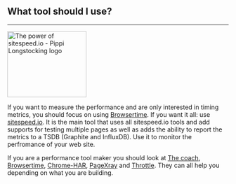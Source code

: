 ## What tool should I use?
* * *

[<img src="{{site.baseurl}}/img/pippi.png" class="pull-left img-big" alt="The power of sitespeed.io - Pippi Longstocking logo" width="180" height="151">](https://dashboard.sitespeed.io)

If you want to measure the performance and are only interested in timing metrics, you should focus on using [Browsertime]({{site.baseurl}}/documentation/browsertime/). If you want it all: use [sitespeed.io]({{site.baseurl}}/documentation/sitespeed.io/). It is the main tool that uses all sitespeed.io tools and add supports for testing multiple pages as well as adds the ability to report the metrics to a TSDB (Graphite and InfluxDB). Use it to monitor the perfromance of your web site.

If you are a performance tool maker you should look at  [The coach]({{site.baseurl}}/documentation/coach/), [Browsertime]({{site.baseurl}}/documentation/browsertime/), [Chrome-HAR](https://github.com/sitespeedio/chrome-har), [PageXray]({{site.baseurl}}/documentation/pagexray/) and [Throttle]({{site.baseurl}}/documentation/throttle/). They can all help you depending on what you are building.
